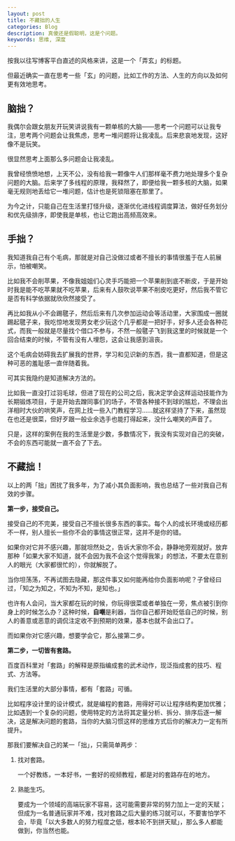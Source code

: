 ```yaml
---
layout: post
title: 不藏拙的人生
categories: Blog
description: 真傻还是假聪明，这是个问题。
keywords: 思维, 深度
---
```


按我以往写博客平白直述的风格来讲，这是一个「弄玄」的标题。

但最近确实一直在思考一些「玄」的问题，比如工作的方法、人生的方向以及如何更有效地思考。

## 脑拙？

我偶尔会跟女朋友开玩笑讲说我有一颗单核的大脑——思考一个问题可以让我专注，思考两个问题会让我焦虑，思考一堆问题将让我凌乱。后来悲哀地发现，这好像不是玩笑。

很显然思考上面那么多问题会让我凌乱。

我曾经愤愤地想，上天不公，没有给我一颗像牛人们那样毫不费力地处理多个复杂问题的大脑。后来学了多线程的原理，我释然了，即便给我一颗多核的大脑，如果毫无规则地丢给它一堆问题，估计也是死锁阻塞在那里了。

为今之计，只能自己在生活里打怪升级，逐渐优化进线程调度算法，做好任务划分和优先级排序，即使我是单核，也让它跑出高频高效来。

## 手拙？

我知道我自己有个毛病，那就是对自己没做过或者不擅长的事情很羞于在人前展示，怕被嘲笑。

比如我不会削苹果，不像我姐姐们心灵手巧能把一个苹果削到底不断皮，于是开始时我是能不吃苹果就不吃苹果，后来有人鼓吹说苹果不削皮吃更好，然后我不管它是否有科学依据就欣欣然接受了。

再比如我从小不会踢毽子，然后后来有几次参加运动会等活动里，大家围成一圈就踢起毽子来，我吃惊地发现男女老少玩这个几乎都是一把好手，好多人还会各种花式，而我一般就是尽量找个借口不参与，不然一般毽子飞到我这里的时候就是一个回合结束的时候，不管有没有人埋怨，这会让我感到沮丧。

这个毛病会妨碍我去扩展我的世界，学习和见识新的东西，我一直都知道，但是这种可恶的羞耻感一直伴随着我。

可其实我隐约是知道解决方法的。

比如我一直没打过羽毛球，但进了现在的公司之后，我决定学会这样运动技能作为长期锻炼项目，于是开始去蹭同事们的场子，不管各种接不到球的尴尬，不理会出洋相时大伙的哄笑声，在网上找一些入门教程学习……就这样坚持了下来，虽然现在也还是很菜，但好歹跟一般业余选手也能打得起来，没什么嘲笑的声音了。

只是，这样的案例在我的生活里是少数，多数情况下，我没有实现对自己的突破，不会的东西可能就一直不会了下去。

## 不藏拙！

以上的两「拙」困扰了我多年，为了减小其负面影响，我也总结了一些对我自己有效的步骤。

**第一步，接受自己。**

接受自己的不完美，接受自己不擅长很多东西的事实。每个人的成长环境或经历都不一样，别人擅长一些你不会的事情这很正常，这并不是你的错。

如果你对它并不感兴趣，那就坦然处之，告诉大家你不会，静静地旁观就好。放弃那种「如果大家不知道，就不会因为我不会这个觉得我笨」的想法，不要太在意别人的眼光（大家都很忙的），你就解脱了。

当你坦荡荡，不再试图去隐藏，那这件事又如何能再给你负面影响呢？子曾经曰过，「知之为知之，不知为不知，是知也。」

也许有人会问，当大家都在玩的时候，你玩得很菜或者单独在一旁，焦点被引到你身上的时候怎么办？这种时候，**自嘲**是利器，当你自己都开始贬低自己的时候，别人的善意或恶意的调侃注定收不到预期的效果，基本也就不会出口了。

而如果你对它感兴趣，想要学会它，那么接第二步。

**第二步，一切皆有套路。**

百度百科里对「套路」的解释是原指编成套的武术动作，现泛指成套的技巧、程式、方法等。

我们生活里的大部分事情，都有「套路」可循。

比如程序设计里的设计模式，就是编程的套路，用得好可以让程序结构更加优雅；比如遇到一个复杂的问题，使用特定的方法将其定量分析、拆分、排序后逐一解决，这是解决问题的套路，当你的大脑习惯这样的思维方式后你的解决力一定有所提升。

那我们要解决自己的某一「拙」，只需简单两步：

1. 找对套路。

   一个好教练，一本好书，一套好的视频教程，都是对的套路存在的地方。

2. 熟能生巧。

   要成为一个领域的高端玩家不容易，这可能需要非常的努力加上一定的天赋；但成为一名普通玩家并不难，找对套路之后大量的练习就可以，不要害怕学不会，毕竟「以大多数人的努力程度之低，根本轮不到拼天赋」，那么多人都能做到，你当然也能。

